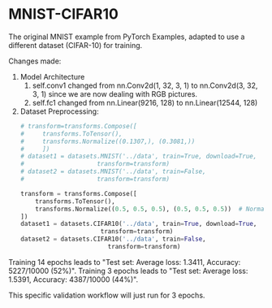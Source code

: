 # MNIST-CIFAR10

The original MNIST example from PyTorch Examples, adapted to use a different dataset (CIFAR-10) for training.

Changes made:
1. Model Architecture
    1. self.conv1 changed from nn.Conv2d(1, 32, 3, 1) to nn.Conv2d(3, 32, 3, 1) since we are now dealing with RGB pictures.
    2. self.fc1 changed from nn.Linear(9216, 128) to nn.Linear(12544, 128)
2. Dataset Preprocessing:
    ```python
    # transform=transforms.Compose([
    #     transforms.ToTensor(),
    #     transforms.Normalize((0.1307,), (0.3081,))
    #     ])
    # dataset1 = datasets.MNIST('../data', train=True, download=True,
    #                    transform=transform)
    # dataset2 = datasets.MNIST('../data', train=False,
    #                    transform=transform)

    transform = transforms.Compose([
        transforms.ToTensor(),
        transforms.Normalize((0.5, 0.5, 0.5), (0.5, 0.5, 0.5))  # Normalize for CIFAR-10
    ])
    dataset1 = datasets.CIFAR10('../data', train=True, download=True,
                          transform=transform)
    dataset2 = datasets.CIFAR10('../data', train=False,
                            transform=transform)
    ```

Training 14 epochs leads to "Test set: Average loss: 1.3411, Accuracy: 5227/10000 (52%)".
Training 3 epochs leads to "Test set: Average loss: 1.5391, Accuracy: 4387/10000 (44%)".

This specific validation workflow will just run for 3 epochs.

